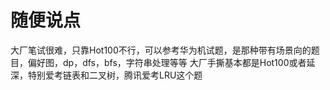 # 随便说点
大厂笔试很难，只靠Hot100不行，可以参考华为机试题，是那种带有场景向的题目，偏好图，dp，dfs，bfs，字符串处理等等
大厂手撕基本都是Hot100或者延深，特别爱考链表和二叉树，腾讯爱考LRU这个题

